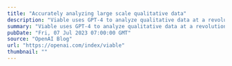 ```yaml
---
title: "Accurately analyzing large scale qualitative data"
description: "Viable uses GPT-4 to analyze qualitative data at a revolutionary scale with unparalleled accuracy."
summary: "Viable uses GPT-4 to analyze qualitative data at a revolutionary scale with unparalleled accuracy."
pubDate: "Fri, 07 Jul 2023 07:00:00 GMT"
source: "OpenAI Blog"
url: "https://openai.com/index/viable"
thumbnail: ""
---
```


